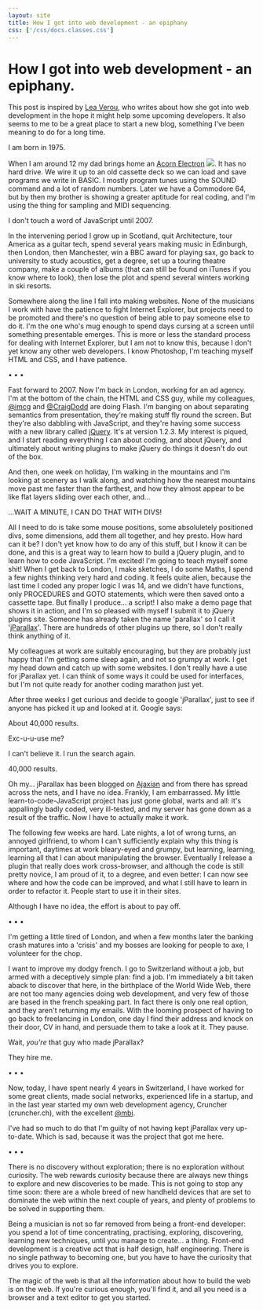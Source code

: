 ```yaml
---
layout: site
title: How I got into web development - an epiphany
css: ['/css/docs.classes.css']
---
```


<div class="site_wrap wrap">
<h1>How I got into web development - an epiphany.</h1>

<p>This post is inspired by <a href="http://http://lea.verou.me/2012/05/how-i-got-into-web-development-the-long-version/">Lea Verou</a>, who writes about how she got into web development in the hope it might help some upcoming developers. It also seems to me to be a great place to start a new blog, something I've been meaning to do for a long time.</p>
</div>

<div class="site_wrap wrap">
<p>I am born in 1975.

<p>When I am around 12 my dad brings home an <a href="http://en.wikipedia.org/wiki/Acorn_Electron">Acorn Electron</a> <img class="left" src="http://upload.wikimedia.org/wikipedia/commons/thumb/0/03/Acorn_Electron_4x3.jpg/320px-Acorn_Electron_4x3.jpg" />. It has no hard drive. We wire it up to an old cassette deck so we can load and save programs we write in BASIC. I mostly program tunes using the SOUND command and a lot of random numbers. Later we have a Commodore 64, but by then my brother is showing a greater aptitude for real coding, and I'm using the thing for sampling and MIDI sequencing.

<p>I don't touch a word of JavaScript until 2007.

<p>In the intervening period I grow up in Scotland, quit Architecture, tour America as a guitar tech, spend several years making music in Edinburgh, then London, then Manchester, win a BBC award for playing sax, go back to university to study acoustics, get a degree, set up a touring theatre company, make a couple of albums (that can still be found on iTunes if you know where to look), then lose the plot and spend several winters working in ski resorts.

<p>Somewhere along the line I fall into making websites. None of the musicians I work with have the patience to fight Internet Explorer, but projects need to be promoted and there's no question of being able to pay someone else to do it. I'm the one who's mug enough to spend days cursing at a screen until something presentable emerges. This is more or less the standard process for dealing with Internet Explorer, but I am not to know this, because I don't yet know any other web developers. I know Photoshop, I'm teaching myself HTML and CSS, and I have patience.

• • •

<p>Fast forward to 2007. Now I'm back in London, working for an ad agency. I'm at the bottom of the chain, the HTML and CSS guy, while my colleagues, <a href="http://twitter.com/imcg">@imcg</a> and <a href="twitter.com/CraigDodd">@CraigDodd</a> are doing Flash. I'm banging on about separating semantics from presentation, they're making stuff fly round the screen. But they're also dabbling with JavaScript, and they're having some success with a new library called <a href="http://jquery.com">jQuery</a>. It's at version 1.2.3. My interest is piqued, and I start reading everything I can about coding, and about jQuery, and ultimately about writing plugins to make jQuery do things it doesn't do out of the box.

<p>And then, one week on holiday, I'm walking in the mountains and I'm looking at scenery as I walk along, and watching how the nearest mountains move past me faster than the farthest, and how they almost appear to be like flat layers sliding over each other, and...

<p>...WAIT A MINUTE, I CAN DO THAT WITH DIVS!

<p>All I need to do is take some mouse positions, some absoluletely positioned divs, some dimensions, add them all together, and hey presto. How hard can it be? I don't yet know how to do any of this stuff, but I know it can be done, and this is a great way to learn how to build a jQuery plugin, and to learn how to code JavaScript. I'm excited! I'm going to teach myself some shit! When I get back to London, I make sketches, I do some Maths, I spend a few nights thinking very hard and coding. It feels quite alien, because the last time I coded any proper logic I was 14, and we didn't have functions, only PROCEDURES and GOTO statements, which were then saved onto a cassette tape. But finally I produce... a script! I also make a demo page that shows it in action, and I'm so pleased with myself I submit it to jQuery plugins site. Someone has already taken the name 'parallax' so I call it '<a href="http://stephband.info/jquery.parallax/">jParallax</a>'. There are hundreds of other plugins up there, so I don't really think anything of it.

<p>My colleagues at work are suitably encouraging, but they are probably just happy that I'm getting some sleep again, and not so grumpy at work. I get my head down and catch up with some websites. I don't really have a use for jParallax yet. I can think of some ways it could be used for interfaces, but I'm not quite ready for another coding marathon just yet.

<p>After three weeks I get curious and decide to google 'jParallax', just to see if anyone has picked it up and looked at it. Google says:

<p>About 40,000 results.

<p>Exc-u-u-use me?

<p>I can't believe it. I run the search again.

<p>40,000 results.

<p>Oh my... jParallax has been blogged on <a href="http://ajaxian.com/archives/jparallax-turns-elements-into-a-viewport">Ajaxian</a> and from there has spread across the nets, and I have no idea. Frankly, I am embarrassed. My little learn-to-code-JavaScript project has just gone global, warts and all: it's appallingly badly coded, very ill-tested, and my server has gone down as a result of the traffic. Now I have to actually make it work.

<p>The following few weeks are hard. Late nights, a lot of wrong turns, an annoyed girlfriend, to whom I can't sufficiently explain why this thing is important, daytimes at work bleary-eyed and grumpy, but learning, learning, learning all that I can about manipulating the browser. Eventually I release a plugin that really does work cross-browser, and although the code is still pretty novice, I am proud of it, to a degree, and even better: I can now see where and how the code can be improved, and what I still have to learn in order to refactor it. People start to use it in their sites.

<p>Although I have no idea, the effort is about to pay off.

• • •

<p>I'm getting a little tired of London, and when a few months later the banking crash matures into a 'crisis' and my bosses are looking for people to axe, I volunteer for the chop.

<p>I want to improve my dodgy french. I go to Switzerland without a job, but armed with a deceptively simple plan: find a job. I'm immediately a bit taken aback to discover that here, in the birthplace of the World Wide Web, there are not too many agencies doing web development, and very few of those are based in the french speaking part. In fact there is only one real option, and they aren't returning my emails. With the looming prospect of having to go back to freelancing in London, one day I find their address and knock on their door, CV in hand, and persuade them to take a look at it. They pause.

<p>Wait, <i>you're</i> that guy who made jParallax?

<p>They hire me.

• • •

<p>Now, today, I have spent nearly 4 years in Switzerland, I have worked for some great clients, made social networks, experienced life in a startup, and in the last year started my own web development agency, Cruncher (cruncher.ch), with the excellent <a href="http://twitter.com/mbi">@mbi</a>.

<p>I've had so much to do that I'm guilty of not having kept jParallax very up-to-date. Which is sad, because it was the project that got me here.

• • •

<p>There is no discovery without exploration; there is no exploration without curiosity. The web rewards curiosity because there are always new things to explore and new discoveries to be made. This is not going to stop any time soon: there are a whole breed of new handheld devices that are set to dominate the web within the next couple of years, and plenty of problems to be solved in supporting them.

<p>Being a musician is not so far removed from being a front-end developer: you spend a lot of time concentrating, practising, exploring, discovering, learning new techniques, until you manage to create... a thing. Front-end development is a creative act that is half design, half engineering. There is no single pathway to becoming one, but you have to have the curiosity that drives you to explore.

<p>The magic of the web is that all the information about how to build the web is on the web. If you're curious enough, you'll find it, and all you need is a browser and a text editor to get you started.

</div>